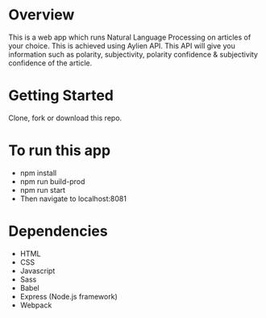 # Overview
This is a web app which runs Natural Language Processing on articles of your choice. This is achieved using Aylien API. This API will give you information such as polarity, subjectivity, polarity confidence & subjectivity confidence of the article. 

# Getting Started
Clone, fork or download this repo.

# To run this app
* npm install
* npm run build-prod
* npm run start
* Then navigate to localhost:8081

# Dependencies
* HTML
* CSS
* Javascript
* Sass
* Babel
* Express (Node.js framework)
* Webpack
